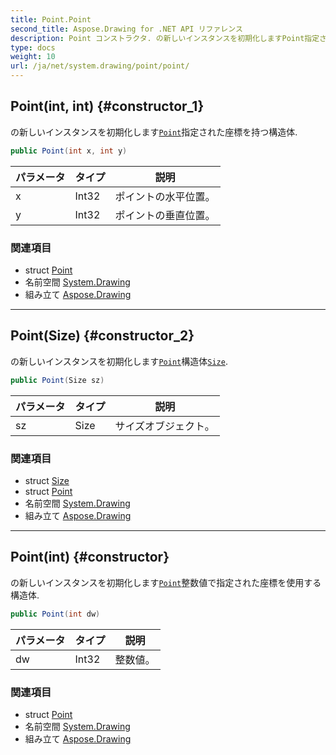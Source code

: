 ```yaml
---
title: Point.Point
second_title: Aspose.Drawing for .NET API リファレンス
description: Point コンストラクタ. の新しいインスタンスを初期化しますPoint指定された座標を持つ構造体.
type: docs
weight: 10
url: /ja/net/system.drawing/point/point/
---
```

## Point(int, int) {#constructor_1}

の新しいインスタンスを初期化します[`Point`](../)指定された座標を持つ構造体.

```csharp
public Point(int x, int y)
```

| パラメータ | タイプ | 説明 |
| --- | --- | --- |
| x | Int32 | ポイントの水平位置。 |
| y | Int32 | ポイントの垂直位置。 |

### 関連項目

* struct [Point](../)
* 名前空間 [System.Drawing](../../point/)
* 組み立て [Aspose.Drawing](../../../)

---

## Point(Size) {#constructor_2}

の新しいインスタンスを初期化します[`Point`](../)構造体[`Size`](../../size/).

```csharp
public Point(Size sz)
```

| パラメータ | タイプ | 説明 |
| --- | --- | --- |
| sz | Size | サイズオブジェクト。 |

### 関連項目

* struct [Size](../../size/)
* struct [Point](../)
* 名前空間 [System.Drawing](../../point/)
* 組み立て [Aspose.Drawing](../../../)

---

## Point(int) {#constructor}

の新しいインスタンスを初期化します[`Point`](../)整数値で指定された座標を使用する構造体.

```csharp
public Point(int dw)
```

| パラメータ | タイプ | 説明 |
| --- | --- | --- |
| dw | Int32 | 整数値。 |

### 関連項目

* struct [Point](../)
* 名前空間 [System.Drawing](../../point/)
* 組み立て [Aspose.Drawing](../../../)


